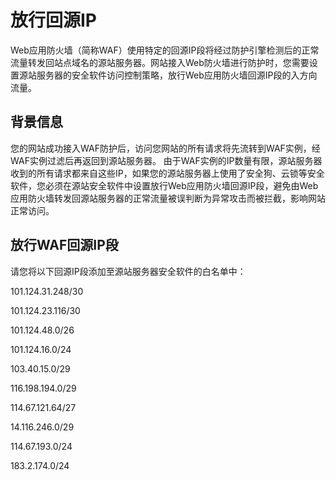# 放行回源IP

Web应用防火墙（简称WAF）使用特定的回源IP段将经过防护引擎检测后的正常流量转发回站点域名的源站服务器。网站接入Web防火墙进行防护时，您需要设置源站服务器的安全软件访问控制策略，放行Web应用防火墙回源IP段的入方向流量。

## 背景信息

您的网站成功接入WAF防护后，访问您网站的所有请求将先流转到WAF实例，经WAF实例过滤后再返回到源站服务器。 由于WAF实例的IP数量有限，源站服务器收到的所有请求都来自这些IP，如果您的源站服务器上使用了安全狗、云锁等安全软件，您必须在源站安全软件中设置放行Web应用防火墙回源IP段，避免由Web应用防火墙转发回源站服务器的正常流量被误判断为异常攻击而被拦截，影响网站正常访问。

## 放行WAF回源IP段

请您将以下回源IP段添加至源站服务器安全软件的白名单中：

101.124.31.248/30

101.124.23.116/30

101.124.48.0/26

101.124.16.0/24

103.40.15.0/29

116.198.194.0/29

114.67.121.64/27

14.116.246.0/29

114.67.193.0/24

183.2.174.0/24

